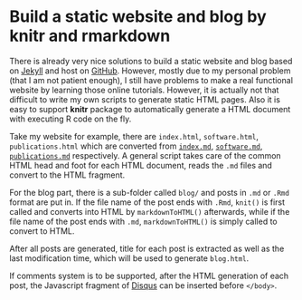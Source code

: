 Build a static website and blog by knitr and rmarkdown
=======================================================

There is already very nice solutions to build a static website and blog
based on [Jekyll](https://help.github.com/articles/using-jekyll-with-pages/) and host on [GitHub](http://github.com).
However, mostly due to my personal problem (that I am not patient enough), I still have
problems to make a real functional website by learning those online tutorials. However,
it is actually not that difficult to write my own scripts to generate static HTML pages.
Also it is easy to support **knitr** package to automatically generate a HTML document with
executing R code on the fly.

Take my website for example, there are `index.html`, `software.html`, `publications.html` which
are converted from [`index.md`](https://raw.githubusercontent.com/jokergoo/jokergoo.github.io/master/index.md), 
[`software.md`](https://raw.githubusercontent.com/jokergoo/jokergoo.github.io/master/software.md), 
[`publications.md`](https://raw.githubusercontent.com/jokergoo/jokergoo.github.io/master/publications.md) respectively. 
A general script takes
care of the common HTML head and foot for each HTML document, reads the `.md` files and convert to the HTML fragment.

For the blog part, there is a sub-folder called `blog/` and posts in `.md` or `.Rmd` format are put in.
If the file name of the post ends with `.Rmd`, `knit()` is first called and converts into HTML by `markdownToHTML()`
afterwards, while if the file name of the post ends with `.md`, `markdownToHTML()` is simply called to convert
to HTML.

After all posts are generated, title for each post is extracted as well as the last modification time,
which will be used to generate `blog.html`.

If comments system is to be supported, after the HTML generation of each post, the Javascript fragment of [Disqus](https://disqus.com/home/)
can be inserted before `</body>`.
 
